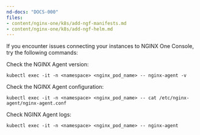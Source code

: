 ```yaml
---
nd-docs: "DOCS-000"
files:
- content/nginx-one/k8s/add-ngf-manifests.md
- content/nginx-one/k8s/add-ngf-helm.md
---
```


If you encounter issues connecting your instances to NGINX One Console, try the following commands:

Check the NGINX Agent version:

```shell
kubectl exec -it -n <namespace> <nginx_pod_name> -- nginx-agent -v
```

Check the NGINX Agent configuration:

```shell
kubectl exec -it -n <namespace> <nginx_pod_name> -- cat /etc/nginx-agent/nginx-agent.conf
```

Check NGINX Agent logs:

```shell
kubectl exec -it -n <namespace> <nginx_pod_name> -- nginx-agent
```
